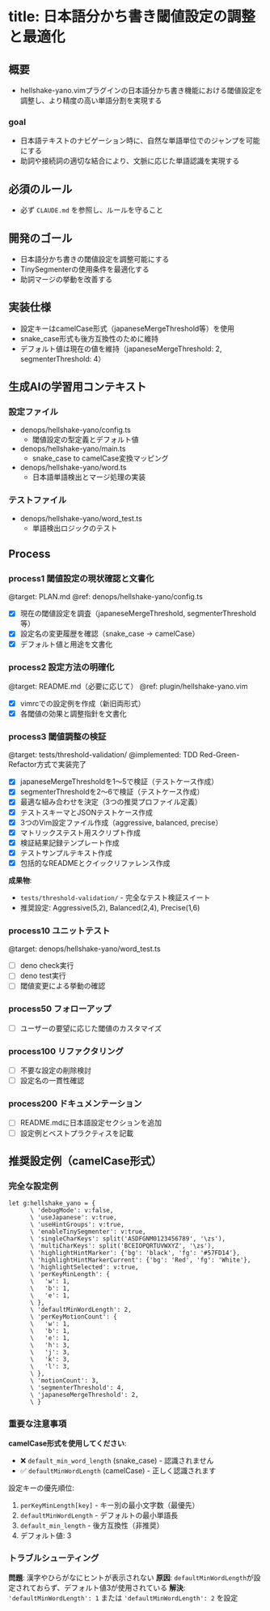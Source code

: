 # title: 日本語分かち書き閾値設定の調整と最適化

## 概要
- hellshake-yano.vimプラグインの日本語分かち書き機能における閾値設定を調整し、より精度の高い単語分割を実現する

### goal
- 日本語テキストのナビゲーション時に、自然な単語単位でのジャンプを可能にする
- 助詞や接続詞の適切な結合により、文脈に応じた単語認識を実現する

## 必須のルール
- 必ず `CLAUDE.md` を参照し、ルールを守ること

## 開発のゴール
- 日本語分かち書きの閾値設定を調整可能にする
- TinySegmenterの使用条件を最適化する
- 助詞マージの挙動を改善する

## 実装仕様
- 設定キーはcamelCase形式（japaneseMergeThreshold等）を使用
- snake_case形式も後方互換性のために維持
- デフォルト値は現在の値を維持（japaneseMergeThreshold: 2, segmenterThreshold: 4）

## 生成AIの学習用コンテキスト
### 設定ファイル
- denops/hellshake-yano/config.ts
  - 閾値設定の型定義とデフォルト値
- denops/hellshake-yano/main.ts
  - snake_case to camelCase変換マッピング
- denops/hellshake-yano/word.ts
  - 日本語単語検出とマージ処理の実装

### テストファイル
- denops/hellshake-yano/word_test.ts
  - 単語検出ロジックのテスト

## Process
### process1 閾値設定の現状確認と文書化
@target: PLAN.md
@ref: denops/hellshake-yano/config.ts
- [x] 現在の閾値設定を調査（japaneseMergeThreshold, segmenterThreshold等）
- [x] 設定名の変更履歴を確認（snake_case → camelCase）
- [x] デフォルト値と用途を文書化

### process2 設定方法の明確化
@target: README.md（必要に応じて）
@ref: plugin/hellshake-yano.vim
- [x] vimrcでの設定例を作成（新旧両形式）
- [x] 各閾値の効果と調整指針を文書化

### process3 閾値調整の検証
@target: tests/threshold-validation/
@implemented: TDD Red-Green-Refactor方式で実装完了
- [x] japaneseMergeThresholdを1〜5で検証（テストケース作成）
- [x] segmenterThresholdを2〜6で検証（テストケース作成）
- [x] 最適な組み合わせを決定（3つの推奨プロファイル定義）
- [x] テストスキーマとJSONテストケース作成
- [x] 3つのVim設定ファイル作成（aggressive, balanced, precise）
- [x] マトリックステスト用スクリプト作成
- [x] 検証結果記録テンプレート作成
- [x] テストサンプルテキスト作成
- [x] 包括的なREADMEとクイックリファレンス作成

**成果物**:
- `tests/threshold-validation/` - 完全なテスト検証スイート
- 推奨設定: Aggressive(5,2), Balanced(2,4), Precise(1,6)

### process10 ユニットテスト
@target: denops/hellshake-yano/word_test.ts
- [ ] deno check実行
- [ ] deno test実行
- [ ] 閾値変更による挙動の確認

### process50 フォローアップ
- [ ] ユーザーの要望に応じた閾値のカスタマイズ

### process100 リファクタリング
- [ ] 不要な設定の削除検討
- [ ] 設定名の一貫性確認

### process200 ドキュメンテーション
- [ ] README.mdに日本語設定セクションを追加
- [ ] 設定例とベストプラクティスを記載

## 推奨設定例（camelCase形式）

### 完全な設定例
```vim
let g:hellshake_yano = {
      \ 'debugMode': v:false,
      \ 'useJapanese': v:true,
      \ 'useHintGroups': v:true,
      \ 'enableTinySegmenter': v:true,
      \ 'singleCharKeys': split('ASDFGNM0123456789', '\zs'),
      \ 'multiCharKeys': split('BCEIOPQRTUVWXYZ', '\zs'),
      \ 'highlightHintMarker': {'bg': 'black', 'fg': '#57FD14'},
      \ 'highlightHintMarkerCurrent': {'bg': 'Red', 'fg': 'White'},
      \ 'highlightSelected': v:true,
      \ 'perKeyMinLength': {
      \   'w': 1,
      \   'b': 1,
      \   'e': 1,
      \ },
      \ 'defaultMinWordLength': 2,
      \ 'perKeyMotionCount': {
      \   'w': 1,
      \   'b': 1,
      \   'e': 1,
      \   'h': 3,
      \   'j': 3,
      \   'k': 3,
      \   'l': 3,
      \ },
      \ 'motionCount': 3,
      \ 'segmenterThreshold': 4,
      \ 'japaneseMergeThreshold': 2,
      \ }
```

### 重要な注意事項

**camelCase形式を使用してください**:
- ❌ `default_min_word_length` (snake_case) - 認識されません
- ✅ `defaultMinWordLength` (camelCase) - 正しく認識されます

設定キーの優先順位:
1. `perKeyMinLength[key]` - キー別の最小文字数（最優先）
2. `defaultMinWordLength` - デフォルトの最小単語長
3. `default_min_length` - 後方互換性（非推奨）
4. デフォルト値: 3

### トラブルシューティング

**問題**: 漢字やひらがなにヒントが表示されない
**原因**: `defaultMinWordLength`が設定されておらず、デフォルト値3が使用されている
**解決**: `'defaultMinWordLength': 1` または `'defaultMinWordLength': 2` を設定
